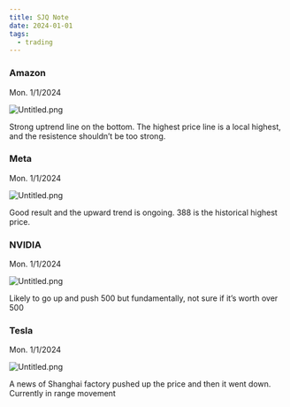 ```yaml
---
title: SJQ Note
date: 2024-01-01
tags:
  - trading
---
```


### Amazon


Mon. 1/1/2024


![Untitled.png](https://prod-files-secure.s3.us-west-2.amazonaws.com/875308e8-8000-4329-b1aa-ffd95b33ba6e/c245c71c-58c0-4609-bae9-f17ad3ac7b14/Untitled.png?X-Amz-Algorithm=AWS4-HMAC-SHA256&X-Amz-Content-Sha256=UNSIGNED-PAYLOAD&X-Amz-Credential=AKIAT73L2G45HZZMZUHI%2F20240107%2Fus-west-2%2Fs3%2Faws4_request&X-Amz-Date=20240107T012901Z&X-Amz-Expires=3600&X-Amz-Signature=2e8d24a301993d5f6b26ac63f935c2320161b708510a5a0fe224ff40bb823229&X-Amz-SignedHeaders=host&x-id=GetObject)


Strong uptrend line on the bottom. The highest price line is a local highest, and the resistence shouldn’t be too strong.


### Meta


Mon. 1/1/2024


![Untitled.png](https://prod-files-secure.s3.us-west-2.amazonaws.com/875308e8-8000-4329-b1aa-ffd95b33ba6e/aefc1919-f4cc-4376-a874-c2c0f7c666e4/Untitled.png?X-Amz-Algorithm=AWS4-HMAC-SHA256&X-Amz-Content-Sha256=UNSIGNED-PAYLOAD&X-Amz-Credential=AKIAT73L2G45HZZMZUHI%2F20240107%2Fus-west-2%2Fs3%2Faws4_request&X-Amz-Date=20240107T012901Z&X-Amz-Expires=3600&X-Amz-Signature=1714afcfe9ee005490bc16871cb7eef326c3fe2d6152245e4f1e998dde1a6b8b&X-Amz-SignedHeaders=host&x-id=GetObject)


Good result and the upward trend is ongoing. 388 is the historical highest price.


### NVIDIA


Mon. 1/1/2024


![Untitled.png](https://prod-files-secure.s3.us-west-2.amazonaws.com/875308e8-8000-4329-b1aa-ffd95b33ba6e/3b14f951-ec86-4c7c-82cb-2b1d6d535059/Untitled.png?X-Amz-Algorithm=AWS4-HMAC-SHA256&X-Amz-Content-Sha256=UNSIGNED-PAYLOAD&X-Amz-Credential=AKIAT73L2G45HZZMZUHI%2F20240107%2Fus-west-2%2Fs3%2Faws4_request&X-Amz-Date=20240107T012901Z&X-Amz-Expires=3600&X-Amz-Signature=1dc0ced4a3e627af10d6ba042409e87fff3ae64a31e78f1bb050f5af7b6d1a3a&X-Amz-SignedHeaders=host&x-id=GetObject)


Likely to go up and push 500 but fundamentally, not sure if it’s worth over 500


### Tesla


Mon. 1/1/2024


![Untitled.png](https://prod-files-secure.s3.us-west-2.amazonaws.com/875308e8-8000-4329-b1aa-ffd95b33ba6e/6033a834-b9bb-4f09-b459-bcb6cfbd9cfe/Untitled.png?X-Amz-Algorithm=AWS4-HMAC-SHA256&X-Amz-Content-Sha256=UNSIGNED-PAYLOAD&X-Amz-Credential=AKIAT73L2G45HZZMZUHI%2F20240107%2Fus-west-2%2Fs3%2Faws4_request&X-Amz-Date=20240107T012901Z&X-Amz-Expires=3600&X-Amz-Signature=72f0ff117f1b54169c44bbd072abaca9dcf81a031e4ef9261693e2f536b1f122&X-Amz-SignedHeaders=host&x-id=GetObject)


A news of Shanghai factory pushed up the price and then it went down. Currently in range movement


